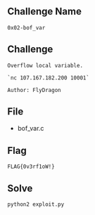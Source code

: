 ## Challenge Name
```
0x02-bof_var
```
## Challenge
```
Overflow local variable.  

`nc 107.167.182.200 10001`  

Author: FlyDragon
```
## File
- bof_var.c
## Flag
```
FLAG{0v3rf1oW!}
```
## Solve
```
python2 exploit.py
```
